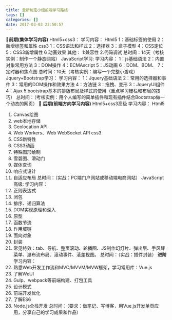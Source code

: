 ```yaml
---
title: 重新制定小组前端学习路线
tags: []
categories: []
date: 2017-03-03 22:50:57
---
```


**前期(集体学习内容)**
Html5+css3：
学习内容：
Html5
1：基础标签的使用
2：新增标签和属性
css3
1：CSS语法和样式
2：选择器
3：盒子模型
4：CSS定位
5：CSS3新增属性
6 动画效果
其他：
1:兼容性
2.代码调试
总时间：14天（考核实例：制作一个静态网站）
JavaScript学习:
学习内容：
1：js基础语法
2：内置对象常用方法
3：DOM操作
4：ECMAscript
5：JS动画
6：DOM、BOM、
7：定时器和焦点图
总时间：10天（考核实例：编写一个完整小游戏）
Jquery+Bootstrap学习：
学习内容：
1：Jquery基础语法 
2：常用的选择器和事件
3：常用的DOM操作和效果方法
4：方法链
3：拖拽、变形
3：JqueryUI组件
4：Ajax
 5.bootstrap基本的排版布局及样式的使用（重点学习栅栏和布局的技巧）
总时间：（考核实例：用个人编写的简单插件和现有插件结合Bootstrap做一个动态的网页）
	**后期(前端方向学习内容)**
Html5+css3高级
学习内容：
Html5
1.	Canvas绘图
2.	web本地存储
3.	Geolocation API
4.	Web Workers、Web WebSocket API
css3
1.	CSS新特性
2.	CSS3动画
3.	特殊图形绘制
4.	雪碧图、滑动门
5.	媒体查询
6.	响应式设计
7.	自适应布局
总时间：（实战：PC端门户网站或移动端电商网站）
JavaScript高级:
	学习内容：
1.	正则表达式
2.	闭包
3.	排序、递归算法
4.	DOM实现原理和深入
5.	原型
6.	函数节流
7.	作用域链
8.	面向对象
9.	封装
10.	常见特效：tab、导航、整页滚动、轮播图、JS制作幻灯片、弹出层、手风琴菜单、瀑布流布局、滚动事件、滚差视图。
总时间：（实战：插件封装）
**进阶**
学习内容：
1.	熟悉Web开发工作流和MVC/MVVM/MVW框架，学习常用库：Vue.js
2.	了解WeUI
3.	Gulp、webpack等前端构建、打包工具
4.	设计模式
5.	前端开发优化
6.	了解ES6
7.	Node.js全栈开发
总时间：（要求：做笔记、写博客，用Vue.js开发单页应用，分享自己的学习成果和作品）